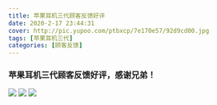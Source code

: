 ```yaml
---
title: 苹果耳机三代顾客反馈好评
date: 2020-2-17 23:44:31
cover: http://pic.yupoo.com/ptbxcp/7e170e57/92d9cd00.jpg
tags: [苹果耳机三代]
categories: [顾客反馈]
---
```


###  苹果耳机三代顾客反馈好评，感谢兄弟！
![](http://pic.yupoo.com/ptbxcp/ccbc6859/418fdea8.jpg)
![](http://pic.yupoo.com/ptbxcp/7ca13f8f/736a6a83.jpg)
![](http://pic.yupoo.com/ptbxcp/7e170e57/92d9cd00.jpg)
